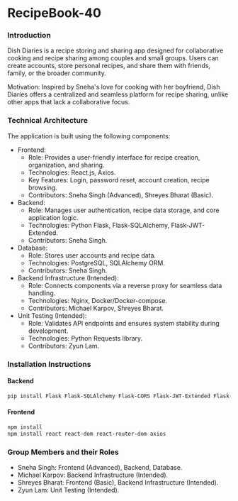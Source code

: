 # RecipeBook-40

### Introduction
Dish Diaries is a recipe storing and sharing app designed for collaborative cooking and recipe sharing among couples and small groups. Users can create accounts, store personal recipes, and share them with friends, family, or the broader community.

Motivation: Inspired by Sneha's love for cooking with her boyfriend, Dish Diaries offers a centralized and seamless platform for recipe sharing, unlike other apps that lack a collaborative focus.

### Technical Architecture
The application is built using the following components:

- Frontend:
  - Role: Provides a user-friendly interface for recipe creation, organization, and sharing.
  - Technologies: React.js, Axios.
  - Key Features: Login, password reset, account creation, recipe browsing.
  - Contributors: Sneha Singh (Advanced), Shreyes Bharat (Basic).
- Backend:
  - Role: Manages user authentication, recipe data storage, and core application logic.
  - Technologies: Python Flask, Flask-SQLAlchemy, Flask-JWT-Extended.
  - Contributors: Sneha Singh.
- Database:
  - Role: Stores user accounts and recipe data.
  - Technologies: PostgreSQL, SQLAlchemy ORM.
  - Contributors: Sneha Singh.
- Backend Infrastructure (Intended):
  - Role: Connects components via a reverse proxy for seamless data handling.
  - Technologies: Nginx, Docker/Docker-compose.
  - Contributors: Michael Karpov, Shreyes Bharat.
- Unit Testing (Intended):
  - Role: Validates API endpoints and ensures system stability during development.
  - Technologies: Python Requests library.
  - Contributors: Zyun Lam.
 
### Installation Instructions

#### Backend
```bash
pip install Flask Flask-SQLAlchemy Flask-CORS Flask-JWT-Extended Flask-Mail bcrypt jwt google-auth google-auth-oauthlib google-api-python-client requests
```

#### Frontend
```bash
npm install
npm install react react-dom react-router-dom axios
```

### Group Members and their Roles
- Sneha Singh: Frontend (Advanced), Backend, Database.
- Michael Karpov: Backend Infrastructure (Intended).
- Shreyes Bharat: Frontend (Basic), Backend Infrastructure (Intended).
- Zyun Lam: Unit Testing (Intended).
